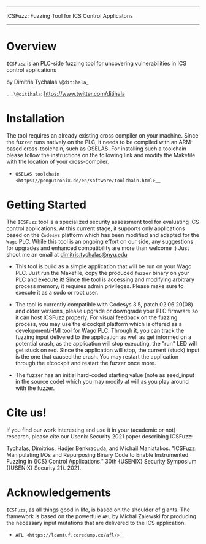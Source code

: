 ******************************************************
ICSFuzz: Fuzzing Tool for ICS Control Applicatons
******************************************************

Overview
========

``ICSFuzz`` is an PLC-side fuzzing tool for uncovering vulnerabilities in ICS control applications

by Dimitris Tychalas `\@ditihala`_

.. _`\@ditihala`: https://www.twitter.com/ditihala




Installation
============

The tool requires an already existing cross compiler on your machine. Since the fuzzer runs natively on the PLC, it needs to be compiled with an ARM-based cross-toolchain, such as OSELAS. For installing such a toolchain please follow the instructions on the following link and modify the Makefile with the location of your cross-compiler.

* `OSELAS toolchain <https://pengutronix.de/en/software/toolchain.html>`__


Getting Started
=============

The ``ICSFuzz`` tool is a specialized security assessment tool for evaluating ICS control applications. At this current stage, it supports only applications based on the ``Codesys`` platform which has been modified and adapted for the ``Wago`` PLC. While this tool is an ongoing effort on our side, any suggestions for upgrades and enhanced compatibility are more than welcome :) Just shoot me an email at dimitris.tychalas@nyu.edu

* This tool is build as a simple application that will be run on your Wago PLC. Just run the Makefile, copy the produced ``fuzzer`` binary on your PLC and execute it! Since the tool is accessing and modifying arbitrary process memory, it requires admin privileges. Please make sure to execute it as a sudo or root user.

* The tool is currently compatible with Codesys 3.5, patch 02.06.20(08) and older versions, please upgrade or downgrade your PLC firmware so it can host ICSFuzz properly. For visual feedback on the fuzzing process, you may use the e!cockpit platform which is offered as a development/HMI tool for Wago PLC. Through it, you can track the fuzzing input delivered to the application as well as get informed on a potential crash, as the application will stop executing, the "run" LED will get stuck on red. Since the application will stop, the current (stuck) input is the one that caused the crash. You may restart the application through the e!cockpit and restart the fuzzer once more.

* The fuzzer has an initial hard-coded starting value (note as seed_input in the source code) which you may modify at will as you play around with the fuzzer.


Cite us!
========
If you find our work interesting and use it in your (academic or not) research, please cite our Usenix Security 2021 paper describing ICSFuzz:

Tychalas, Dimitrios, Hadjer Benkraouda, and Michail Maniatakos. "ICSFuzz: Manipulating I/Os and Repurposing Binary Code to Enable Instrumented Fuzzing in {ICS} Control Applications." 30th {USENIX} Security Symposium ({USENIX} Security 21). 2021.

Acknowledgements
================

``ICSFuzz``, as all things good in life, is based on the shoulder of giants. The framework is based on the powerfule ``AFL`` by Michal Zalewski for producing the necessary input mutations that are delivered to the ICS application.

* `AFL <https://lcamtuf.coredump.cx/afl/>`__
